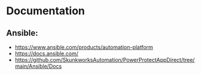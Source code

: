 # Documentation

## Ansible:
* https://www.ansible.com/products/automation-platform
* https://docs.ansible.com/
* https://github.com/SkunkworksAutomation/PowerProtectAppDirect/tree/main/Ansible/Docs